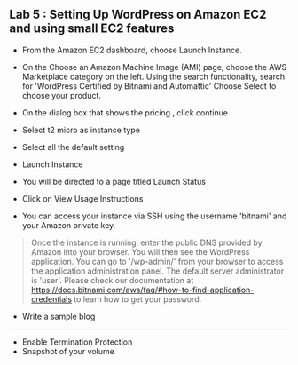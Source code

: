 ## Lab 5 : Setting Up WordPress on Amazon EC2 and using small EC2 features


- From the Amazon EC2 dashboard, choose Launch Instance.

- On the Choose an Amazon Machine Image (AMI) page, choose the AWS Marketplace category on the left.  Using the search functionality, search for 'WordPress Certified by Bitnami and Automattic' Choose Select to choose your product.

- On the dialog box that shows the pricing , click continue
- Select t2 micro as instance type 
- Select all the default setting
- Launch Instance
- You will be directed to a page titled Launch Status
- Click on View Usage Instructions
- You can  access your instance via SSH using the username 'bitnami' and your Amazon private key. 


>Once the instance is running, enter the public DNS provided by Amazon into your browser. You will then see the WordPress application. You can go to '/wp-admin/' from your browser to access the application administration panel. The default server administrator is 'user'. Please check our documentation at https://docs.bitnami.com/aws/faq/#how-to-find-application-credentials to learn how to get your password.

- Write a sample blog


---
- Enable Termination Protection
- Snapshot of your volume 


